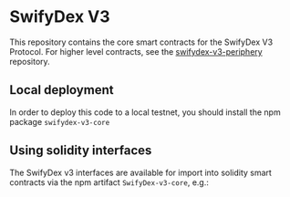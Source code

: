 # SwifyDex V3

This repository contains the core smart contracts for the SwifyDex V3 Protocol.
For higher level contracts, see the [swifydex-v3-periphery](https://github.com/Uniswap/swifydex-v3-periphery)
repository.

## Local deployment

In order to deploy this code to a local testnet, you should install the npm package
`swifydex-v3-core`


## Using solidity interfaces

The SwifyDex v3 interfaces are available for import into solidity smart contracts
via the npm artifact `SwifyDex-v3-core`, e.g.:



